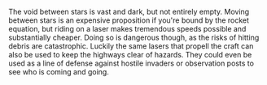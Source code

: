 The void between stars is vast and dark, but not entirely empty. Moving between stars is an expensive proposition if you're bound by the rocket equation, but riding on a laser makes tremendous speeds possible and substantially cheaper. Doing so is dangerous though, as the risks of hitting debris are catastrophic. Luckily the same lasers that propell the craft can also be used to keep the highways clear of hazards. They could even be used as a line of defense against hostile invaders or observation posts to see who is coming and going.